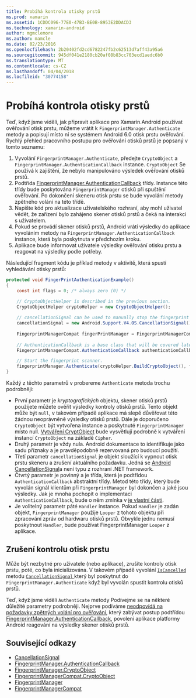 ```yaml
---
title: Probíhá kontrola otisky prstů
ms.prod: xamarin
ms.assetid: 1CDDC096-77E0-47B3-BE0B-8953E2DDACD3
ms.technology: xamarin-android
author: mgmclemore
ms.author: mamcle
ms.date: 02/23/2016
ms.openlocfilehash: 2b20402fd2cd6782247fb2c62513d7aff43a95a6
ms.sourcegitcommit: 945df041e2180cb20af08b83cc703ecd1aedc6b0
ms.translationtype: MT
ms.contentlocale: cs-CZ
ms.lasthandoff: 04/04/2018
ms.locfileid: "30774158"
---
```

# <a name="scanning-for-fingerprints"></a>Probíhá kontrola otisky prstů

Teď, když jsme viděli, jak připravit aplikace pro Xamarin.Android používat ověřování otisk prstu, můžeme vrátit k `FingerprintManager.Authenticate` metody a popisují místo ní se systémem Android 6.0 otisk prstu ověřování. Rychlý přehled pracovního postupu pro ověřování otisků prstů je popsaný v tomto seznamu:

1. Vyvolání `FingerprintManager.Authenticate`, předejte `CryptoObject` a `FingerprintManager.AuthenticationCallback` instance. `CryptoObject` Se používá k zajištění, že nebylo manipulováno výsledek ověřování otisků prstů. 
2. Podtřída [FingerprintManager.AuthenticationCallback](http://developer.android.com/reference/android/hardware/fingerprint/FingerprintManager.AuthenticationCallback.html) třídy. Instance této třídy bude poskytována `FingerprintManager` otisků při spuštění ověřování. Po dokončení skeneru otisk prstu se bude vyvolání metody zpětného volání na této třídě.
3. Napište kód pro aktualizace uživatelského rozhraní, aby mohl uživatel vědět, že zařízení bylo zahájeno skener otisků prstů a čeká na interakci s uživatelem. 
4. Pokud se provádí skener otisků prstů, Android vrátí výsledky do aplikace vyvoláním metody na `FingerprintManager.AuthenticationCallback` instance, která byla poskytnuta v předchozím kroku.
5. Aplikace bude informovat uživatele výsledky ověřování otisku prstu a reagovat na výsledky podle potřeby. 

Následující fragment kódu je příklad metody v aktivitě, která spustí vyhledávání otisky prstů:

```csharp
protected void FingerPrintAuthenticationExample()
{
    const int flags = 0; /* always zero (0) */

    // CryptoObjectHelper is described in the previous section.
    CryptoObjectHelper cryptoHelper = new CryptoObjectHelper();    
    
    // cancellationSignal can be used to manually stop the fingerprint scanner. 
    cancellationSignal = new Android.Support.V4.OS.CancellationSignal();
    
    FingerprintManagerCompat fingerPrintManager = FingerprintManagerCompat.From(this);
    
    // AuthenticationCallback is a base class that will be covered later on in this guide.
    FingerprintManagerCompat.AuthenticationCallback authenticationCallback = new MyAuthCallbackSample(this);

    // Start the fingerprint scanner.
    fingerprintManager.Authenticate(cryptoHelper.BuildCryptoObject(), flags, cancellationSignal, authenticationCallback, null);
}
```

Každý z těchto parametrů v probereme `Authenticate` metoda trochu podrobněji:

* První parametr je _kryptografických_ objektu, skener otisků prstů použijete můžete ověřit výsledky kontroly otisků prstů. Tento objekt může být `null`, v takovém případě aplikace má slepě důvěřovat této žádnou neoprávněně výsledky otisků prstů. Dále je doporučeno `CryptoObject` být vytvořena instance a poskytnuté `FingerprintManager` místo null. [Vytváření CryptObject](~/android/platform/fingerprint-authentication/creating-a-cryptoobject.md) bude vysvětlují podrobně k vytváření instancí `CryptoObject` na základě `Cipher`.
* Druhý parametr je vždy nula. Android dokumentace to identifikuje jako sadu příznaky a je pravděpodobně rezervovaná pro budoucí použití. 
* Třetí parametr `cancellationSignal` je objekt sloužící k vypnout otisk prstu skeneru a zrušení aktuálního požadavku. Jedná se [Android CancellationSignal](http://developer.android.com/reference/android/os/CancellationSignal.html)a není typu z rozhraní .NET framework.
* Čtvrtý parametr je povinný a je třída, která je podtřídou `AuthenticationCallback` abstraktní třídy. Metod této třídy, který bude vyvolán signál klientům při `FingerprintManager` byl dokončen a jaké jsou výsledky. Jak je mnoha pochopit o implementaci `AuthenticationCallback`, bude o něm zmínka v [je vlastní části](~/android/platform/fingerprint-authentication/fingerprint-authentication-callbacks.md).
* Je volitelný parametr páté `Handler` instance. Pokud `Handler` je zadán objekt, `FingerprintManager` použije `Looper` z tohoto objektu při zpracování zpráv od hardwaru otisků prstů. Obvykle jednu nemusí poskytnout `Handler`, bude používat FingerprintManager `Looper` z aplikace.

## <a name="cancelling-a-fingerprint-scan"></a>Zrušení kontrolu otisk prstu

Může být nezbytné pro uživatele (nebo aplikace), zrušíte kontroly otisk prstu, poté, co byla inicializována. V takovém případě vyvolání [ `IsCancelled` ](http://developer.android.com/reference/android/os/CancellationSignal.html#isCanceled()) metodu [ `CancellationSignal` ](http://developer.android.com/reference/android/os/CancellationSignal.html) který byl poskytnut do `FingerprintManager.Authenticate` když byl vyvolán spustit kontrolu otisků prstů.

Teď, když jsme viděli `Authenticate` metody Podívejme se na některé důležité parametry podrobněji. Nejprve podíváme [neodpovídá na požadavky zpětných volání pro ověřování](~/android/platform/fingerprint-authentication/fingerprint-authentication-callbacks.md), který zabývat postup podtřídou [FingerprintManager.AuthenticationCallback](http://developer.android.com/reference/android/hardware/fingerprint/FingerprintManager.AuthenticationCallback.html), povolení aplikace platformy Android reagování na výsledky skener otisků prstů.




## <a name="related-links"></a>Související odkazy

- [CancellationSignal](http://developer.android.com/reference/android/os/CancellationSignal.html)
- [FingerprintManager.AuthenticationCallback](http://developer.android.com/reference/android/hardware/fingerprint/FingerprintManager.AuthenticationCallback.html)
- [FingerprintManager.CryptoObject](http://developer.android.com/reference/android/hardware/fingerprint/FingerprintManager.CryptoObject.html)
- [FingerprintManagerCompat.CryptoObject](http://developer.android.com/reference/android/support/v4/hardware/fingerprint/FingerprintManagerCompat.CryptoObject.html)
- [FingerprintManager](http://developer.android.com/reference/android/hardware/fingerprint/FingerprintManager.html)
- [FingerprintManagerCompat](http://developer.android.com/reference/android/support/v4/hardware/fingerprint/FingerprintManagerCompat.html)
